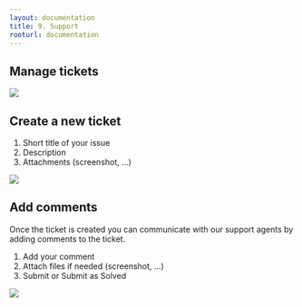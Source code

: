 ```yaml
---
layout: documentation
title: 9. Support
rooturl: documentation
---
```


## Manage tickets

![]({{site.url}}/images/documentation/support-admin-tickets.png)

## Create a new ticket

1. Short title of your issue
2. Description
3. Attachments (screenshot, ...)

![]({{site.url}}/images/documentation/support-admin-ticket.png)

## Add comments

Once the ticket is created you can communicate with our support agents by adding comments to the ticket.

1. Add your comment
2. Attach files if needed (screenshot, ...)
3. Submit or Submit as Solved

![]({{site.url}}/images/documentation/support-admin-ticket-comment.png)